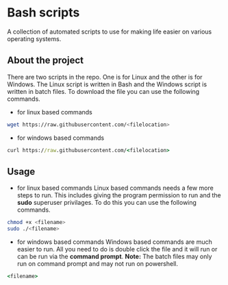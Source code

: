 # Bash scripts 

A collection of automated scripts to use for making life easier on various operating systems.

## About the project
There are two scripts in the repo. One is for Linux and the other is for Windows. The Linux script is written in Bash and the Windows script is written in batch files. To download the file you can use the following commands.

- for linux based commands
```bash
wget https://raw.githubusercontent.com/<filelocation>
```

- for windows based commands
```bat
curl https://raw.githubusercontent.com/<filelocation>
```

## Usage
- for linux based commands
Linux based commands needs a few more steps to run. This includes giving the program permission to run and the **sudo** superuser privilages. To do this you can use the following commands.

```bash
chmod +x <filename>
sudo ./<filename>
```

- for windows based commands
Windows based commands are much easier to run. All you need to do is double click the file and it will run or can be run via the **command prompt**. **Note:** The batch files may only run on command prompt and may not run on powershell.

```bat
<filename>
```